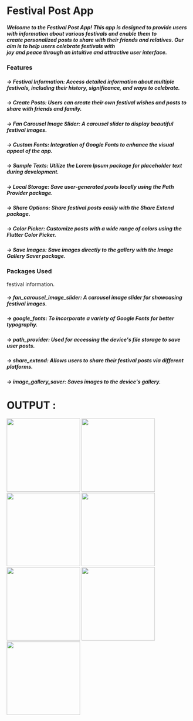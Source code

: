 # Festival Post App

##### Welcome to the Festival Post App! This app is designed to provide users with information about various festivals and enable them to <br> create personalized posts to share with their friends and relatives. Our aim is to help users celebrate festivals with <br> joy and peace through an intuitive and attractive user interface.

### Features

##### → Festival Information: Access detailed information about multiple festivals, including their history, significance, and ways to celebrate.
##### → Create Posts: Users can create their own festival wishes and posts to share with friends and family.
##### → Fan Carousel Image Slider: A carousel slider to display beautiful festival images.
##### → Custom Fonts: Integration of Google Fonts to enhance the visual appeal of the app.
##### → Sample Texts: Utilize the Lorem Ipsum package for placeholder text during development.
##### → Local Storage: Save user-generated posts locally using the Path Provider package.
##### → Share Options: Share festival posts easily with the Share Extend package.
##### → Color Picker: Customize posts with a wide range of colors using the Flutter Color Picker.
##### → Save Images: Save images directly to the gallery with the Image Gallery Saver package.


### Packages Used
festival information.
##### → fan_carousel_image_slider: A carousel image slider for showcasing festival images.
##### → google_fonts: To incorporate a variety of Google Fonts for better typography.
##### → path_provider: Used for accessing the device's file storage to save user posts.
##### → share_extend: Allows users to share their festival posts via different platforms.
##### → image_gallery_saver: Saves images to the device's gallery.

# OUTPUT :


<img src = "https://github.com/user-attachments/assets/f60159da-a11d-4539-85d2-5de906024dbb" width="200">
<img src = "https://github.com/user-attachments/assets/e1874b76-0b8b-47c0-b33a-75ffe54dbdfb" width="200">
<img src = "https://github.com/user-attachments/assets/e6d888c9-c007-441b-b022-253cf744dd92" width="200">
<img src = "https://github.com/user-attachments/assets/c39f0b1d-4eb7-432f-af45-15515336cd65" width="200">
<img src = "https://github.com/user-attachments/assets/02877415-b427-40b3-a796-c8711f60c58c" width="200">
<img src = "https://github.com/user-attachments/assets/0d63fef2-c902-4465-987d-3cbf6b1dfe2a" width="200">
<img src = "https://github.com/user-attachments/assets/ba78e0a8-9b6f-4789-937d-7dedbd4198e4" width="200">

